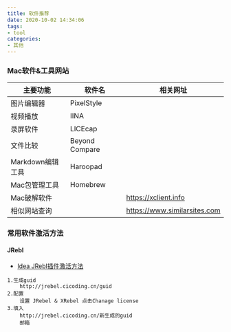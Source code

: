```yaml
---
title: 软件推荐
date: 2020-10-02 14:34:06
tags: 
- tool
categories:
- 其他
---
```



### Mac软件&工具网站
|主要功能|软件名|相关网址|
|-|-|-|
|图片编辑器|PixelStyle||
|视频播放|IINA||
|录屏软件|LICEcap||
|文件比较|Beyond Compare||
|Markdown编辑工具|Haroopad||
|Mac包管理工具|Homebrew||
|Mac破解软件||https://xclient.info|
|相似网站查询||https://www.similarsites.com|


### 常用软件激活方法

#### JRebl
- [Idea JRebl插件激活方法](http://www.yq1012.com/things/5019.html)
```textmate
1.生成guid
    http://jrebel.cicoding.cn/guid
2.配置
    设置 JRebel & XRebel 点击Chanage license
3.填入
    http://jrebel.cicoding.cn/新生成的guid
    邮箱
```

